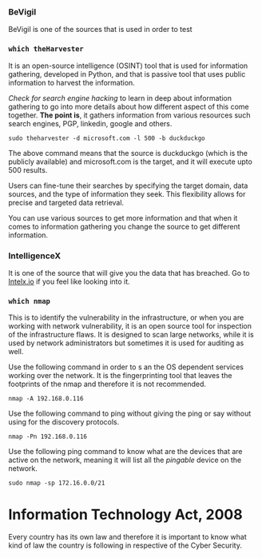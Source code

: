 ### BeVigil 

BeVigil is one of the sources that is used in order to test 

### `which theHarvester`

It is an open-source intelligence (OSINT) tool that is used for information gathering, developed in Python, and that is passive tool that uses public information to harvest the information. 


*Check for search engine hacking* to learn in deep about information gathering to go into more details about how different aspect of this come together. **The point is**, it gathers information from various resources such search engines, PGP, linkedin, google and others. 

```
sudo theharvester -d microsoft.com -l 500 -b duckduckgo
```

The above command means that the source is duckduckgo (which is the publicly available) and microsoft.com is the target, and it will execute upto 500 results.

Users can fine-tune their searches by specifying the target domain, data sources, and the type of information they seek. This flexibility allows for precise and targeted data retrieval.

You can use various sources to get more information and that when it comes to information gathering you change the source to get different information.

### IntelligenceX

It is one of the source that will give you the data that has breached. Go to [Intelx.io](https://intelx.io/?s=itsutkarshpratapon%40gmail.com) if you feel like looking into it.

###  `which nmap`

This is to identify the vulnerability in the infrastructure, or when you are working with network vulnerability, it is an open source tool for inspection of the infrastructure flaws. It is designed to scan large networks, while it is used by network administrators but sometimes it is used for auditing as well. 

Use the following command in order to s an the OS dependent services working over the network. It is the fingerprinting tool that leaves the footprints of the nmap and therefore it is not recommended.

```
nmap -A 192.168.0.116
```

Use the following command to ping without giving the ping or say without using for the discovery protocols.

```
nmap -Pn 192.168.0.116
```

Use the following ping command to know what are the devices that are active on the network, meaning it will list all the *pingable* device on the network.

```
sudo nmap -sp 172.16.0.0/21
```

# Information Technology Act, 2008

Every country has its own law and therefore it is important to know what kind of law the country is following in respective of the Cyber Security.



